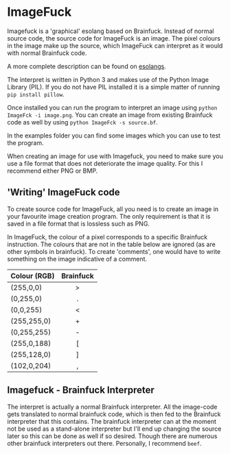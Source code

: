 # ImageFuck

Imagefuck is a 'graphical' esolang based on Brainfuck. Instead of normal source code, the source code for ImageFuck is an image.
The pixel colours in the image make up the source, which ImageFuck can interpret as it would with normal Brainfuck code.

A more complete description can be found on [esolangs](https://www.esolangs.org/wiki/ImageFuck).

The interpret is written in Python 3 and makes use of the Python Image Library (PIL).
If you do not have PIL installed it is a simple matter of running `pip install pillow`.

Once installed you can run the program to interpret an image using `python ImageFck -i image.png`.
You can create an image from existing Brainfuck code as well by using `python ImageFck -s source.bf`.

In the examples folder you can find some images which you can use to test the program.

When creating an image for use with Imagefuck, you need to make sure you use a file format that does not deteriorate the image quality. For this I recommend either PNG or BMP.

## 'Writing' ImageFuck code
To create source code for ImageFuck, all you need is to create an image in your favourite image creation program. The only requirement is that it is saved in a file format that is lossless such as PNG.

In ImageFuck, the colour of a pixel corresponds to a specific Brainfuck instruction. The colours that are not in the table below are ignored (as are other symbols in brainfuck). To create 'comments', one would have to write something on the image indicative of a comment.

| Colour (RGB) | Brainfuck |
---------------|:------------:|
| (255,0,0)    | > |
| (0,255,0)    | . |
| (0,0,255)    | < |
| (255,255,0)  | + |
| (0,255,255)  | - |
| (255,0,188)  | [ |
| (255,128,0)  | ] |
| (102,0,204)  | , |


## Imagefuck - Brainfuck Interpreter

The interpret is actually a normal Brainfuck interpreter. All the image-code gets translated to normal brainfuck code, which is then fed to the Brainfuck interpreter that this contains.
The brainfuck interpreter can at the moment not be used as a stand-alone interpreter but I'll end up changing the source later so this can be done as well if so desired. Though there are numerous other brainfuck interpreters out there. Personally, I recommend `beef`. 

